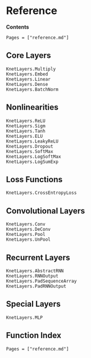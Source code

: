# Reference

**Contents**

```@contents
Pages = ["reference.md"]
```

## Core Layers

```@docs
KnetLayers.Multiply
KnetLayers.Embed   
KnetLayers.Linear   
KnetLayers.Dense   
KnetLayers.BatchNorm   
```

## Nonlinearities

```@docs
KnetLayers.ReLU   
KnetLayers.Sigm   
KnetLayers.Tanh   
KnetLayers.ELU   
KnetLayers.LeakyReLU   
KnetLayers.Dropout   
KnetLayers.SoftMax   
KnetLayers.LogSoftMax   
KnetLayers.LogSumExp   
```

## Loss Functions

```@docs
KnetLayers.CrossEntropyLoss
```

## Convolutional Layers
```@docs
KnetLayers.Conv   
KnetLayers.DeConv   
KnetLayers.Pool   
KnetLayers.UnPool  
```

## Recurrent Layers

```@docs
KnetLayers.AbstractRNN  
KnetLayers.RNNOutput
KnetLayers.PadSequenceArray
KnetLayers.PadRNNOutput
```

## Special Layers

```@docs
KnetLayers.MLP   
```

## Function Index

```@index
Pages = ["reference.md"]
```
